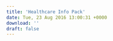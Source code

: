 ```yaml
---
title: 'Healthcare Info Pack'
date: Tue, 23 Aug 2016 13:00:31 +0000
download: ''
draft: false
---
```


